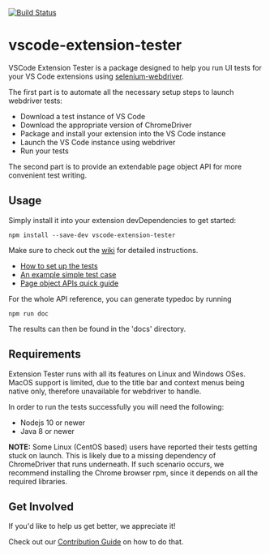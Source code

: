 [![Build Status](https://travis-ci.org/redhat-developer/vscode-extension-tester.svg?branch=master)](https://travis-ci.org/redhat-developer/vscode-extension-tester)

# vscode-extension-tester

VSCode Extension Tester is a package designed to help you run UI tests for your VS Code extensions using [selenium-webdriver](https://www.npmjs.com/package/selenium-webdriver). 

The first part is to automate all the necessary setup steps to launch webdriver tests:
 - Download a test instance of VS Code
 - Download the appropriate version of ChromeDriver
 - Package and install your extension into the VS Code instance 
 - Launch the VS Code instance using webdriver
 - Run your tests

The second part is to provide an extendable page object API for more convenient test writing. 

## Usage

Simply install it into your extension devDependencies to get started:
```
npm install --save-dev vscode-extension-tester
```

Make sure to check out the [wiki](../../wiki) for detailed instructions.
 - [How to set up the tests](../../wiki/Test-Setup)
 - [An example simple test case](../../wiki/Writing-Simple-Tests)
 - [Page object APIs quick guide](../../wiki/Page-Object-APIs)
 
For the whole API reference, you can generate typedoc by running
```
npm run doc
```
The results can then be found in the 'docs' directory.

## Requirements

Extension Tester runs with all its features on Linux and Windows OSes.
MacOS support is limited, due to the title bar and context menus being native only, therefore unavailable for webdriver to handle.

In order to run the tests successfully you will need the following:
 - Nodejs 10 or newer
 - Java 8 or newer

**NOTE:** Some Linux (CentOS based) users have reported their tests getting stuck on launch. This is likely due to a missing dependency of ChromeDriver that runs underneath. If such scenario occurs, we recommend installing the Chrome browser rpm, since it depends on all the required libraries.

## Get Involved

If you'd like to help us get better, we appreciate it!

Check out our [Contribution Guide](CONTRIBUTING.md) on how to do that.

